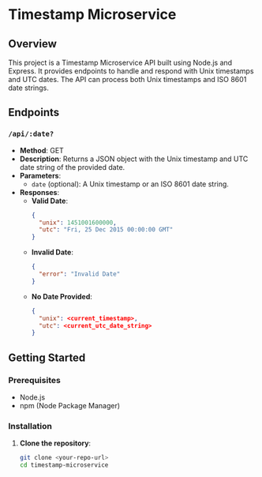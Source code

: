 # Timestamp Microservice

## Overview

This project is a Timestamp Microservice API built using Node.js and Express. It provides endpoints to handle and respond with Unix timestamps and UTC dates. The API can process both Unix timestamps and ISO 8601 date strings.

## Endpoints

### `/api/:date?`

- **Method**: GET
- **Description**: Returns a JSON object with the Unix timestamp and UTC date string of the provided date.
- **Parameters**:
  - `date` (optional): A Unix timestamp or an ISO 8601 date string.
- **Responses**:
  - **Valid Date**:
    ```json
    {
      "unix": 1451001600000,
      "utc": "Fri, 25 Dec 2015 00:00:00 GMT"
    }
    ```
  - **Invalid Date**:
    ```json
    {
      "error": "Invalid Date"
    }
    ```
  - **No Date Provided**:
    ```json
    {
      "unix": <current_timestamp>,
      "utc": <current_utc_date_string>
    }
    ```

## Getting Started

### Prerequisites

- Node.js
- npm (Node Package Manager)

### Installation

1. **Clone the repository**:
   ```bash
   git clone <your-repo-url>
   cd timestamp-microservice
   ```

